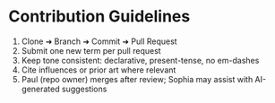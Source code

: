 # Contribution Guidelines

1. Clone ➜ Branch ➜ Commit ➜ Pull Request
2. Submit one new term per pull request
3. Keep tone consistent: declarative, present-tense, no em-dashes
4. Cite influences or prior art where relevant
5. Paul (repo owner) merges after review; Sophia may assist with AI-generated suggestions
